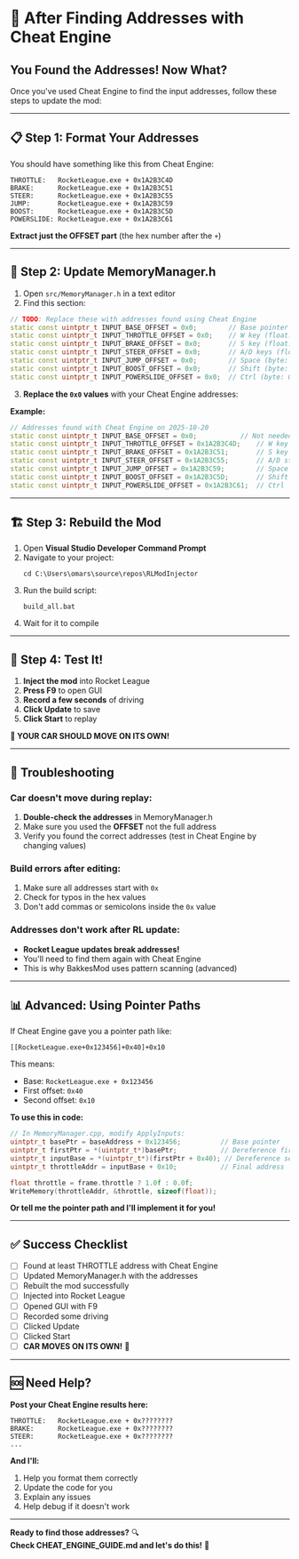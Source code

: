 # 📝 After Finding Addresses with Cheat Engine

## You Found the Addresses! Now What?

Once you've used Cheat Engine to find the input addresses, follow these steps to update the mod:

---

## 📋 Step 1: Format Your Addresses

You should have something like this from Cheat Engine:

```
THROTTLE:   RocketLeague.exe + 0x1A2B3C4D
BRAKE:      RocketLeague.exe + 0x1A2B3C51
STEER:      RocketLeague.exe + 0x1A2B3C55
JUMP:       RocketLeague.exe + 0x1A2B3C59
BOOST:      RocketLeague.exe + 0x1A2B3C5D
POWERSLIDE: RocketLeague.exe + 0x1A2B3C61
```

**Extract just the OFFSET part** (the hex number after the `+`)

---

## 🔧 Step 2: Update MemoryManager.h

1. Open `src/MemoryManager.h` in a text editor
2. Find this section:

```cpp
// TODO: Replace these with addresses found using Cheat Engine
static const uintptr_t INPUT_BASE_OFFSET = 0x0;        // Base pointer to input structure
static const uintptr_t INPUT_THROTTLE_OFFSET = 0x0;    // W key (float: 0.0 or 1.0)
static const uintptr_t INPUT_BRAKE_OFFSET = 0x0;       // S key (float: 0.0 or 1.0)
static const uintptr_t INPUT_STEER_OFFSET = 0x0;       // A/D keys (float: -1.0 to 1.0)
static const uintptr_t INPUT_JUMP_OFFSET = 0x0;        // Space (byte: 0 or 1)
static const uintptr_t INPUT_BOOST_OFFSET = 0x0;       // Shift (byte: 0 or 1)
static const uintptr_t INPUT_POWERSLIDE_OFFSET = 0x0;  // Ctrl (byte: 0 or 1)
```

3. **Replace the `0x0` values** with your Cheat Engine addresses:

**Example:**
```cpp
// Addresses found with Cheat Engine on 2025-10-20
static const uintptr_t INPUT_BASE_OFFSET = 0x0;           // Not needed if using direct offsets
static const uintptr_t INPUT_THROTTLE_OFFSET = 0x1A2B3C4D;    // W key
static const uintptr_t INPUT_BRAKE_OFFSET = 0x1A2B3C51;       // S key
static const uintptr_t INPUT_STEER_OFFSET = 0x1A2B3C55;       // A/D steering
static const uintptr_t INPUT_JUMP_OFFSET = 0x1A2B3C59;        // Space
static const uintptr_t INPUT_BOOST_OFFSET = 0x1A2B3C5D;       // Shift
static const uintptr_t INPUT_POWERSLIDE_OFFSET = 0x1A2B3C61;  // Ctrl
```

---

## 🏗️ Step 3: Rebuild the Mod

1. Open **Visual Studio Developer Command Prompt**
2. Navigate to your project:
   ```
   cd C:\Users\omars\source\repos\RLModInjector
   ```
3. Run the build script:
   ```
   build_all.bat
   ```
4. Wait for it to compile

---

## 🧪 Step 4: Test It!

1. **Inject the mod** into Rocket League
2. **Press F9** to open GUI
3. **Record a few seconds** of driving
4. **Click Update** to save
5. **Click Start** to replay

**🎉 YOUR CAR SHOULD MOVE ON ITS OWN!**

---

## 🐛 Troubleshooting

### Car doesn't move during replay:
1. **Double-check the addresses** in MemoryManager.h
2. Make sure you used the **OFFSET** not the full address
3. Verify you found the correct addresses (test in Cheat Engine by changing values)

### Build errors after editing:
1. Make sure all addresses start with `0x`
2. Check for typos in the hex values
3. Don't add commas or semicolons inside the `0x` value

### Addresses don't work after RL update:
- **Rocket League updates break addresses!**
- You'll need to find them again with Cheat Engine
- This is why BakkesMod uses pattern scanning (advanced)

---

## 📊 Advanced: Using Pointer Paths

If Cheat Engine gave you a pointer path like:

```
[[RocketLeague.exe+0x123456]+0x40]+0x10
```

This means:
- Base: `RocketLeague.exe + 0x123456`
- First offset: `0x40`
- Second offset: `0x10`

**To use this in code:**

```cpp
// In MemoryManager.cpp, modify ApplyInputs:
uintptr_t basePtr = baseAddress + 0x123456;          // Base pointer
uintptr_t firstPtr = *(uintptr_t*)basePtr;           // Dereference first
uintptr_t inputBase = *(uintptr_t*)(firstPtr + 0x40); // Dereference second
uintptr_t throttleAddr = inputBase + 0x10;           // Final address

float throttle = frame.throttle ? 1.0f : 0.0f;
WriteMemory(throttleAddr, &throttle, sizeof(float));
```

**Or tell me the pointer path and I'll implement it for you!**

---

## ✅ Success Checklist

- [ ] Found at least THROTTLE address with Cheat Engine
- [ ] Updated MemoryManager.h with the addresses
- [ ] Rebuilt the mod successfully
- [ ] Injected into Rocket League
- [ ] Opened GUI with F9
- [ ] Recorded some driving
- [ ] Clicked Update
- [ ] Clicked Start
- [ ] **CAR MOVES ON ITS OWN!** 🎉

---

## 🆘 Need Help?

**Post your Cheat Engine results here:**

```
THROTTLE:   RocketLeague.exe + 0x????????
BRAKE:      RocketLeague.exe + 0x????????
STEER:      RocketLeague.exe + 0x????????
...
```

**And I'll:**
1. Help you format them correctly
2. Update the code for you
3. Explain any issues
4. Help debug if it doesn't work

---

**Ready to find those addresses?** 🔍  
**Check CHEAT_ENGINE_GUIDE.md and let's do this!** 🚀
